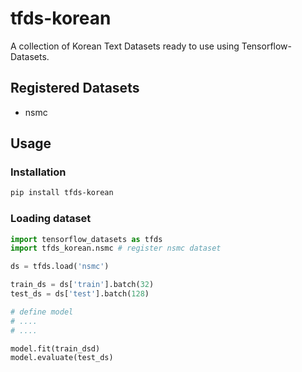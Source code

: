 # tfds-korean

A collection of Korean Text Datasets ready to use using Tensorflow-Datasets.

## Registered Datasets

* nsmc

## Usage

### Installation

```sh
pip install tfds-korean
```

### Loading dataset

```python
import tensorflow_datasets as tfds
import tfds_korean.nsmc # register nsmc dataset

ds = tfds.load('nsmc')

train_ds = ds['train'].batch(32)
test_ds = ds['test'].batch(128)

# define model
# ....
# ....

model.fit(train_dsd)
model.evaluate(test_ds)
```
